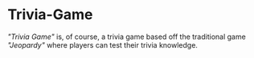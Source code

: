 # Trivia-Game

*"Trivia Game"* is, of course, a trivia game based off the traditional game *"Jeopardy"* where players can test their trivia knowledge.

